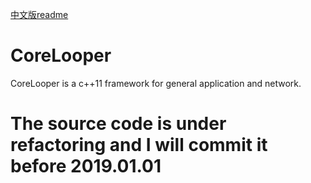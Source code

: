 [中文版readme](readme_cn.md)

# CoreLooper
CoreLooper is a c++11 framework for general application and network.

# The source code is under refactoring and I will commit it before 2019.01.01
